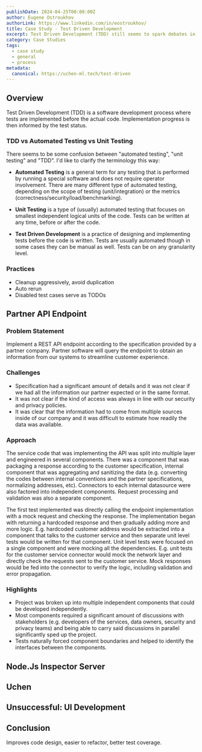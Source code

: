 ```yaml
---
publishDate: 2024-04-25T00:00:00Z
author: Eugene Ostroukhov
authorLink: https://www.linkedin.com/in/eostroukhov/
title: Case Study - Test Driven Development
excerpt: Test Driven Development (TDD) still seems to spark debates in developer community. This article details my experience and learnings from applying it in past projects.
category: Case Studies
tags:
  - case study
  - general
  - process
metadata:
  canonical: https://uchen-ml.tech/test-driven
---
```


## Overview

Test Driven Development (TDD) is a software development process where tests are
implemented before the actual code. Implementation progress is then informed by
the test status.

### TDD vs Automated Testing vs Unit Testing

There seems to be some confusion between "automated testing", "unit testing" and
"TDD". I'd like to clarify the terminology this way:

- **Automated Testing** is a general term for any testing that is performed by running a special software and does not require operator involvement. There are many different type of automated testing, depending on the scope of testing (unit/integration) or the metrics (correctness/security/load/benchmarking).

- **Unit Testing** is a type of (usually) automated testing that focuses on smallest independent logical units of the code. Tests can be written at any time, before or after the code.

- **Test Driven Development** is a practice of designing and implementing tests before the code is written. Tests are usually automated though in some
cases they can be manual as well. Tests can be on any granularity level.

### Practices

- Cleanup aggressively, avoid duplication
- Auto rerun
- Disabled test cases serve as TODOs

## Partner API Endpoint

### Problem Statement

Implement a REST API endpoint according to the specification provided by a partner company. Partner software will query the endpoint to obtain an information from our systems to streamline customer experience.

### Challenges

- Specification had a significant amount of details and it was not clear if we had all the information our partner expected or in the same format.
- It was not clear if the kind of access was always in line with our security and privacy policies.
- It was clear that the information had to come from multiple sources inside of our company and it was difficult to estimate how readily the data was available.

### Approach

The service code that was implementing the API was split into multiple layer and
engineered in several components. There was a component that was packaging
a response according to the customer specification, internal component that was
aggregating and sanitizing the data (e.g. converting the codes between internal
conventions and the partner specifications, normalizing addresses, etc).
Connectors to each internal datasource were also factored into independent
components. Request processing and validation was also a separate component.

The first test implemented was directly calling the endpoint implementation with
a mock request and checking the response. The implementation began with
returning a hardcoded response and then gradually adding more and more logic.
E.g. hardcoded customer address would be extracted into a component that talks
to the customer service and then separate unit level tests would be written for
that component. Unit level tests were focused on a single component and were
mocking all the dependencies. E.g. unit tests for the customer service connector
would mock the network layer and directly check the requests sent to
the customer service. Mock responses would be fed into the connector to verify
the logic, including validation and error propagation.

### Highlights

- Project was broken up into multiple independent components that could be developed independently.
- Most components required a significant amount of discussions with stakeholders (e.g. developers of the services, data owners, security and privacy teams) and being able to carry said discussions in parallel significantly sped up the project.
- Tests naturally forced component boundaries and helped to identify the interfaces between the components.

## Node.Js Inspector Server

## Uchen

## Unsuccessful: UI Development

## Conclusion

Improves code design, easier to refactor, better test coverage.

